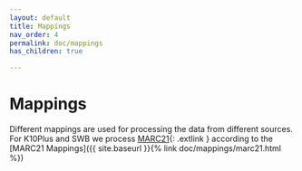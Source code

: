 ```yaml
---
layout: default
title: Mappings
nav_order: 4
permalink: doc/mappings
has_children: true

---
```


# Mappings

Different mappings are used for processing the data from different sources. For K10Plus and SWB we process [MARC21](https://www.loc.gov/marc/bibliographic/ "MARC21"){: .extlink } according to the [MARC21 Mappings]({{ site.baseurl }}{% link doc/mappings/marc21.html %})

